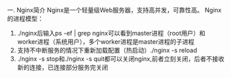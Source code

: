 一. Nginx简介
Nginx是一个轻量级Web服务器，支持高并发，可靠性高。
Nginx的进程模型：
  1. ./nginx后输入ps -ef | grep nginx可以看到master进程（root用户）和worker进程（系统用户），多个worker进程是master进程的子进程
  2. 支持不中断服务的情况下重新加载配置（热启动）./nginx -s reload
  3. ./nginx -s stop和./nginx -s quit都可以关闭nginx,前者立刻关闭，后者不接收新的连接，已连接部分服务完关闭
